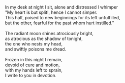 In my desk at night I sit, alone and distressed I whimper<br/>
"My heart is but split!, hence I cannot simper.<br/>
This half, poised to new beginnings for its left unfulfilled,<br/>
but the other, fearful for the past whom hurt instilled."<br/>
<br/>
The radiant moon shines atrociously bright,<br/>
as atrocious as the shadow of tonight,<br/>
the one who nests my head,<br/>
and swiftly poisons me dread.<br/>
<br/>
Frozen in this night I remain,<br/>
devoid of cure and motion,<br/>
with my hands left to sprain,<br/>
I write to you in devotion.<br/>
